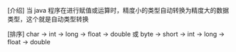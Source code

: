 [介绍]
当 java 程序在进行赋值或运算时，精度小的类型自动转换为精度大的数据类型，这个就是自动类型转换

[排序]
char -> int -> long -> float -> double
或
byte -> short -> int -> long -> float -> double